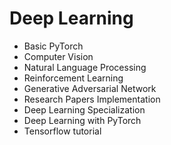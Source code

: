 # Deep Learning

- Basic PyTorch
- Computer Vision
- Natural Language Processing
- Reinforcement Learning
- Generative Adversarial Network
- Research Papers Implementation
- Deep Learning Specialization
- Deep Learning with PyTorch
- Tensorflow tutorial

